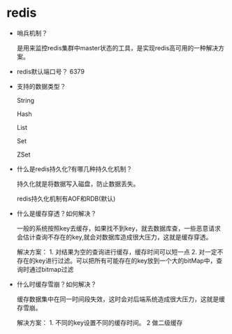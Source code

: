 # redis

* 哨兵机制？

    是用来监控redis集群中master状态的工具，是实现redis高可用的一种解决方案。

* redis默认端口号？ 6379

* 支持的数据类型？

    String

    Hash

    List

    Set

    ZSet

* 什么是redis持久化?有哪几种持久化机制？
  
  持久化就是将数据写入磁盘，防止数据丢失。
  
  redis持久化机制有AOF和RDB(默认)


* 什么是缓存穿透？如何解决？

    一般的系统按照key去缓存，如果找不到key，就去数据库查，一些恶意请求会估计查询不存在的key,就会对数据库造成很大压力，这就是缓存穿透。

    解决方案： 1. 对结果为空的查询进行缓存，缓存时间可以短一点 2. 对一定不存在的key进行过滤。可以把所有可能存在的key放到一个大的bitMap中，查询时通过bitmap过滤

* 什么时缓存雪崩？如何解决？

    缓存数据集中在同一时间段失效，这时会对后端系统造成很大压力，这就是缓存雪崩。

    解决方案： 1. 不同的key设置不同的缓存时间。 2 做二级缓存